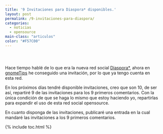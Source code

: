 ```yaml
---
title: '9 Invitaciones para Diaspora* disponibles.'
layout: post
permalink: /9-invitaciones-para-diaspora/
categories:
  - noticias
  - opensource
main-class: "articulos"
color: "#F57C00"
---
```

<div class="icodias" style="padding:1em;">
</div>

Hace tiempo hablé de lo que era la nueva red social [Diaspora*][1], ahora en <a target="_blank" href="http://gnometips.com/">gnomeTips</a> he conseguido una invitación, por lo que ya tengo cuenta en esta red.

En los próximos días tendré disponible invitaciones, creo que son 10, de ser así, repartiré 9 de las invitaciones para los 9 primeros comentarios. Con la única condición de que se haga lo mismo que estoy haciendo yo, repartirlas para expandir el uso de esta red social opensource.

En cuanto disponga de las invitaciones, publicaré una entrada en la cual mandaré las invitaciones a los 9 primeros comentarios.


<!--ad-->



 [1]: https://elbauldelprogramador.com/diaspora-la-red-social-libre/

{% include toc.html %}
